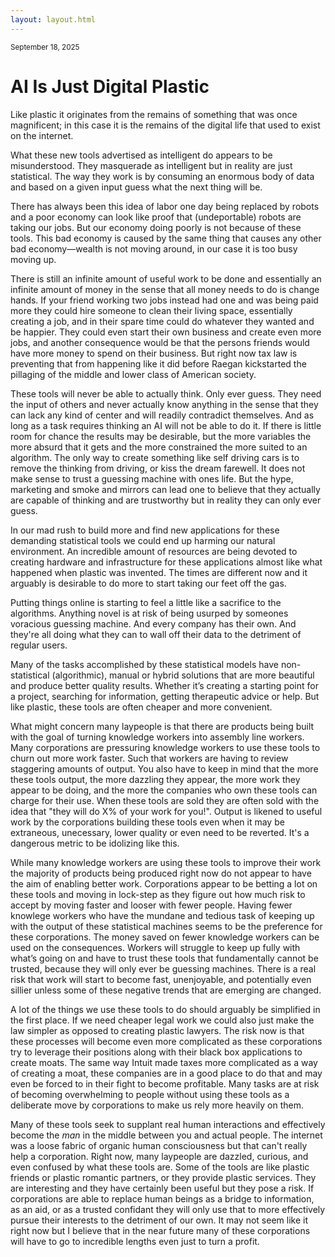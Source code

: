 ```yaml
---
layout: layout.html
---
```


<small>September 18, 2025</small>

# AI Is Just Digital Plastic

Like plastic it originates from the remains of something that was once magnificent; in this case it is the remains of the digital life that used to exist on the internet.

What these new tools advertised as intelligent do appears to be misunderstood. They masquerade as intelligent but in reality are just statistical. The way they work is by consuming an enormous body of data and based on a given input guess what the next thing will be.

There has always been this idea of labor one day being replaced by robots and a poor economy can look like proof that (undeportable) robots are taking our jobs. But our economy doing poorly is not because of these tools. This bad economy is caused by the same thing that causes any other bad economy—wealth is not moving around, in our case it is too busy moving up.

There is still an infinite amount of useful work to be done and essentially an infinite amount of money in the sense that all money needs to do is change hands. If your friend working two jobs instead had one and was being paid more they could hire someone to clean their living space, essentially creating a job, and in their spare time could do whatever they wanted and be happier. They could even start their own business and create even more jobs, and another consequence would be that the persons friends would have more money to spend on their business. But right now tax law is preventing that from happening like it did before Raegan kickstarted the pillaging of the middle and lower class of American society.

These tools will never be able to actually think. Only ever guess. They need the input of others and never actually know anything in the sense that they can lack any kind of center and will readily contradict themselves. And as long as a task requires thinking an AI will not be able to do it. If there is little room for chance the results may be desirable, but the more variables the more absurd that it gets and the more constrained the more suited to an algorithm. The only way to create something like self driving cars is to remove the thinking from driving, or kiss the dream farewell. It does not make sense to trust a guessing machine with ones life. But the hype, marketing and smoke and mirrors can lead one to believe that they actually are capable of thinking and are trustworthy but in reality they can only ever guess.

In our mad rush to build more and find new applications for these demanding statistical tools we could end up harming our natural environment. An incredible amount of resources are being devoted to creating hardware and infrastructure for these applications almost like what happened when plastic was invented. The times are different now and it arguably is desirable to do more to start taking our feet off the gas.

Putting things online is starting to feel a little like a sacrifice to the algorithms. Anything novel is at risk of being usurped by someones voracious guessing machine. And every company has their own. And they're all doing what they can to wall off their data to the detriment of regular users.

Many of the tasks accomplished by these statistical models have non-statistical (algorithmic), manual or hybrid solutions that are more beautiful and produce better quality results. Whether it’s creating a starting point for a project, searching for information, getting therapeutic advice or help. But like plastic, these tools are often cheaper and more convenient.

What might concern many laypeople is that there are products being built with the goal of turning knowledge workers into assembly line workers. Many corporations are pressuring knowledge workers to use these tools to churn out more work faster. Such that workers are having to review staggering amounts of output. You also have to keep in mind that the more these tools output, the more dazzling they appear, the more work they appear to be doing, and the more the companies who own these tools can charge for their use. When these tools are sold they are often sold with the idea that "they will do X% of your work for you!". Output is likened to useful work by the corporations building these tools even when it may be extraneous, unecessary, lower quality or even need to be reverted. It's a dangerous metric to be idolizing like this.

While many knowledge workers are using these tools to improve their work the majority of products being produced right now do not appear to have the aim of enabling better work. Corporations appear to be betting a lot on these tools and moving in lock-step as they figure out how much risk to accept by moving faster and looser with fewer people. Having fewer knowlege workers who have the mundane and tedious task of keeping up with the output of these statistical machines seems to be the preference for these corporations. The money saved on fewer knowledge workers can be used on the consequences. Workers will struggle to keep up fully with what’s going on and have to trust these tools that fundamentally cannot be trusted, because they will only ever be guessing machines. There is a real risk that work will start to become fast, unenjoyable, and potentially even sillier unless some of these negative trends that are emerging are changed.

A lot of the things we use these tools to do should arguably be simplified in the first place. If we need cheaper legal work we could also just make the law simpler as opposed to creating plastic lawyers. The risk now is that these processes will become even more complicated as these corporations try to leverage their positions along with their black box applications to create moats. The same way Intuit made taxes more complicated as a way of creating a moat, these companies are in a good place to do that and may even be forced to in their fight to become profitable. Many tasks are at risk of becoming overwhelming to people without using these tools as a deliberate move by corporations to make us rely more heavily on them.

Many of these tools seek to supplant real human interactions and effectively become the _man_ in the middle between you and actual people. The internet was a loose fabric of organic human consciousness but that can't really help a corporation. Right now, many laypeople are dazzled, curious, and even confused by what these tools are. Some of the tools are like plastic friends or plastic romantic partners, or they provide plastic services. They are interesting and they have certainly been useful but they pose a risk. If corporations are able to replace human beings as a bridge to information, as an aid, or as a trusted confidant they will only use that to more effectively pursue their interests to the detriment of our own. It may not seem like it right now but I believe that in the near future many of these corporations will have to go to incredible lengths even just to turn a profit.

